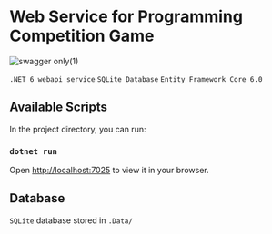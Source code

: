 # Web Service for Programming Competition Game

![swagger only(1)](https://user-images.githubusercontent.com/48523627/171907713-56846416-062c-4fd9-8332-bb3ea2904ed6.gif)

`.NET 6 webapi service`
`SQLite Database`
`Entity Framework Core 6.0`

## Available Scripts

In the project directory, you can run:

### `dotnet run`

Open [http://localhost:7025](http://localhost:7025) to view it in your browser.

## Database

`SQLite` database stored in `.Data/` 

